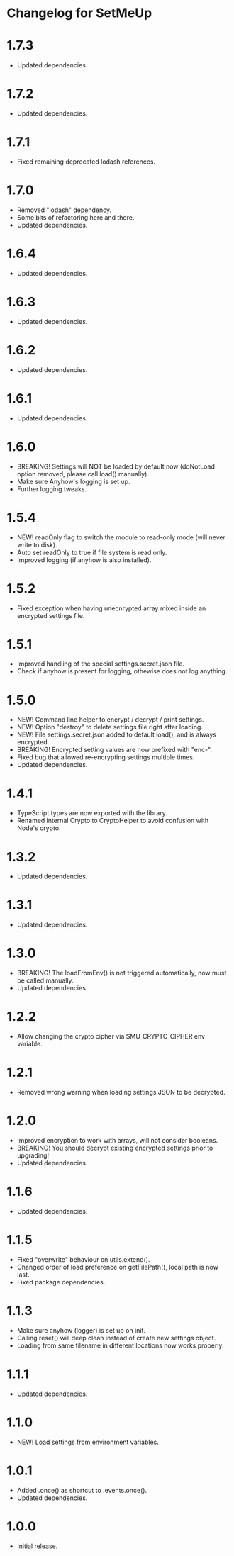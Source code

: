 # Changelog for SetMeUp

1.7.3
=====
* Updated dependencies.

1.7.2
=====
* Updated dependencies.

1.7.1
=====
* Fixed remaining deprecated lodash references.

1.7.0
=====
* Removed "lodash" dependency.
* Some bits of refactoring here and there.
* Updated dependencies.

1.6.4
=====
* Updated dependencies.

1.6.3
=====
* Updated dependencies.

1.6.2
=====
* Updated dependencies.

1.6.1
=====
* Updated dependencies.

1.6.0
=====
* BREAKING! Settings will NOT be loaded by default now (doNotLoad option removed, please call load() manually).
* Make sure Anyhow's logging is set up.
* Further logging tweaks.

1.5.4
=====
* NEW! readOnly flag to switch the module to read-only mode (will never write to disk).
* Auto set readOnly to true if file system is read only.
* Improved logging (if anyhow is also installed).

1.5.2
=====
* Fixed exception when having unecnrypted array mixed inside an encrypted settings file.

1.5.1
=====
* Improved handling of the special settings.secret.json file.
* Check if anyhow is present for logging, othewise does not log anything.

1.5.0
=====
* NEW! Command line helper to encrypt / decrypt / print settings.
* NEW! Option "destroy" to delete settings file right after loading.
* NEW! File settings.secret.json added to default load(), and is always encrypted.
* BREAKING! Encrypted setting values are now prefixed with "enc-".
* Fixed bug that allowed re-encrypting settings multiple times.
* Updated dependencies.

1.4.1
=====
* TypeScript types are now exported with the library.
* Renamed internal Crypto to CryptoHelper to avoid confusion with Node's crypto.

1.3.2
=====
* Updated dependencies.

1.3.1
=====
* Updated dependencies.

1.3.0
=====
* BREAKING! The loadFromEnv() is not triggered automatically, now must be called manually.
* Updated dependencies.

1.2.2
=====
* Allow changing the crypto cipher via SMU_CRYPTO_CIPHER env variable.

1.2.1
=====
* Removed wrong warning when loading settings JSON to be decrypted.

1.2.0
=====
* Improved encryption to work with arrays, will not consider booleans.
* BREAKING! You should decrypt existing encrypted settings prior to upgrading!
* Updated dependencies.

1.1.6
=====
* Updated dependencies.

1.1.5
=====
* Fixed "overwrite" behaviour on utils.extend().
* Changed order of load preference on getFilePath(), local path is now last.
* Fixed package dependencies.

1.1.3
=====
* Make sure anyhow (logger) is set up on init.
* Calling reset() will deep clean instead of create new settings object.
* Loading from same filename in different locations now works properly.

1.1.1
=====
* Updated dependencies.

1.1.0
=====
* NEW! Load settings from environment variables.

1.0.1
=====
* Added .once() as shortcut to .events.once().
* Updated dependencies.

1.0.0
=====
* Initial release.
